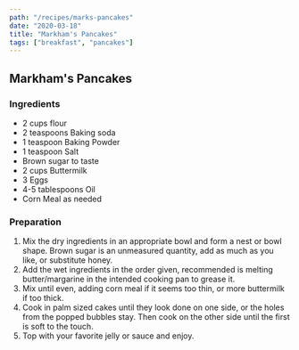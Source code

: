 ```yaml
---
path: "/recipes/marks-pancakes"
date: "2020-03-18"
title: "Markham's Pancakes"
tags: ["breakfast", "pancakes"]
---
```


## Markham's Pancakes

### Ingredients

* 2 cups flour
* 2 teaspoons Baking soda
* 1 teaspoon Baking Powder
* 1 teaspoon Salt
* Brown sugar to taste
* 2 cups Buttermilk
* 3 Eggs
* 4-5 tablespoons Oil
* Corn Meal as needed

### Preparation

1. Mix the dry ingredients in an appropriate bowl and form a nest or bowl shape.  Brown sugar is an unmeasured quantity, add as much as you like, or substitute honey.
2. Add the wet ingredients in the order given, recommended is melting butter/margarine in the intended cooking pan to grease it.
3. Mix until even, adding corn meal if it seems too thin, or more buttermilk if too thick.
4. Cook in palm sized cakes until they look done on one side, or the holes from the popped bubbles stay. Then cook on the other side until the first is soft to the touch.
5. Top with your favorite jelly or sauce and enjoy.
